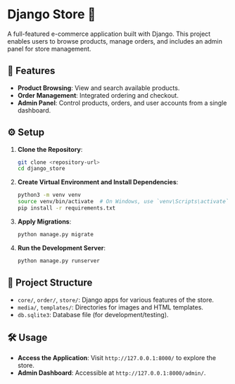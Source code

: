 
# Django Store 🛒

A full-featured e-commerce application built with Django. This project enables users to browse products, manage orders, and includes an admin panel for store management.

## 🚀 Features

- **Product Browsing**: View and search available products.
- **Order Management**: Integrated ordering and checkout.
- **Admin Panel**: Control products, orders, and user accounts from a single dashboard.

## ⚙️ Setup

1. **Clone the Repository**:
   ```bash
   git clone <repository-url>
   cd django_store
   ```

2. **Create Virtual Environment and Install Dependencies**:
   ```bash
   python3 -m venv venv
   source venv/bin/activate  # On Windows, use `venv\Scripts\activate`
   pip install -r requirements.txt
   ```

3. **Apply Migrations**:
   ```bash
   python manage.py migrate
   ```

4. **Run the Development Server**:
   ```bash
   python manage.py runserver
   ```

## 📂 Project Structure

- `core/`, `order/`, `store/`: Django apps for various features of the store.
- `media/`, `templates/`: Directories for images and HTML templates.
- `db.sqlite3`: Database file (for development/testing).

## 🛠 Usage

- **Access the Application**: Visit `http://127.0.0.1:8000/` to explore the store.
- **Admin Dashboard**: Accessible at `http://127.0.0.1:8000/admin/`.
